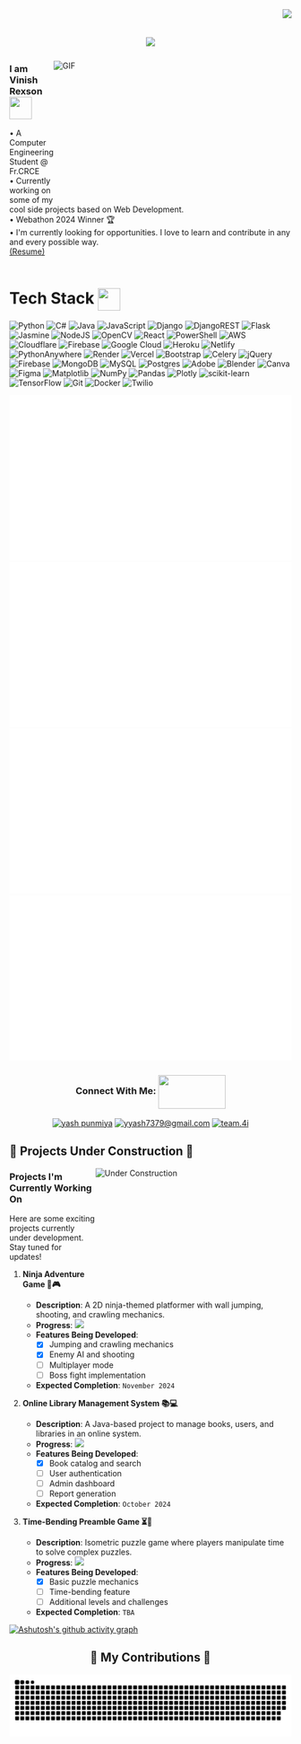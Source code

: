<img align="right" src="https://visitor-badge.laobi.icu/badge?page_id=Vinish-Rexson.Vinish-Rexson" />

<h1 align="center">
    <img src="https://readme-typing-svg.herokuapp.com/?font=Righteous&size=35&center=true&vCenter=true&width=700&height=70&duration=4000&lines=Full+Stack+Developer!;Fluent+in+the+language+of+web;Knows+Python+inside+and+out;+Front+to+back,+I've+got+your+stack+😎;+Model+tuning+Master;+Creative+coder+with+a+passion+for+play;+Still+learning+more+to+play+😁;" />
</h1>

<img align="right" height="250px" width="425px" alt="GIF" src="https://github.com/user-attachments/assets/24bdd6b9-a9b7-4539-a0af-8a5bf5af36dc" />
<h3 align="left"> I am Vinish Rexson <img align="center" src="https://user-images.githubusercontent.com/74038190/214644152-52f47eb3-5e31-4f47-8758-05c9468d5596.gif" height="40px" width="40px" /></h4> 
• A Computer Engineering Student @ Fr.CRCE <br/>
• Currently working on some of my cool side projects based on Web Development. <br/>
• Webathon 2024 Winner 🏆 <br/>
• I'm currently looking for opportunities. I love to learn and contribute in any and every possible way. <br/>
<a href="https://drive.google.com/file/d/10LbFN8kknMzNFwX67Z1qgIdPjgEfcaFY/view?usp=sharing" >(Resume)</a>
<br></br>

<h1> Tech Stack <img align="center" src="https://user-images.githubusercontent.com/74038190/212284087-bbe7e430-757e-4901-90bf-4cd2ce3e1852.gif" height="40px" width="40px" /> </h1>

![Python](https://img.shields.io/badge/python-3670A0?style=for-the-badge&logo=python&logoColor=ffdd54) ![C#](https://img.shields.io/badge/c%23-%23239120.svg?style=for-the-badge&logo=csharp&logoColor=white) ![Java](https://img.shields.io/badge/java-%23ED8B00.svg?style=for-the-badge&logo=openjdk&logoColor=white) ![JavaScript](https://img.shields.io/badge/javascript-%23323330.svg?style=for-the-badge&logo=javascript&logoColor=%23F7DF1E) ![Django](https://img.shields.io/badge/django-%23092E20.svg?style=for-the-badge&logo=django&logoColor=white) ![DjangoREST](https://img.shields.io/badge/DJANGO-REST-ff1709?style=for-the-badge&logo=django&logoColor=white&color=ff1709&labelColor=gray) ![Flask](https://img.shields.io/badge/flask-%23000.svg?style=for-the-badge&logo=flask&logoColor=white) ![Jasmine](https://img.shields.io/badge/jasmine-%238A4182.svg?style=for-the-badge&logo=jasmine&logoColor=white) ![NodeJS](https://img.shields.io/badge/node.js-6DA55F?style=for-the-badge&logo=node.js&logoColor=white) ![OpenCV](https://img.shields.io/badge/opencv-%23white.svg?style=for-the-badge&logo=opencv&logoColor=white) ![React](https://img.shields.io/badge/react-%2320232a.svg?style=for-the-badge&logo=react&logoColor=%2361DAFB) ![PowerShell](https://img.shields.io/badge/PowerShell-%235391FE.svg?style=for-the-badge&logo=powershell&logoColor=white) ![AWS](https://img.shields.io/badge/AWS-%23FF9900.svg?style=for-the-badge&logo=amazon-aws&logoColor=white) ![Cloudflare](https://img.shields.io/badge/Cloudflare-F38020?style=for-the-badge&logo=Cloudflare&logoColor=white) ![Firebase](https://img.shields.io/badge/firebase-%23039BE5.svg?style=for-the-badge&logo=firebase) ![Google Cloud](https://img.shields.io/badge/GoogleCloud-%234285F4.svg?style=for-the-badge&logo=google-cloud&logoColor=white) ![Heroku](https://img.shields.io/badge/heroku-%23430098.svg?style=for-the-badge&logo=heroku&logoColor=white) ![Netlify](https://img.shields.io/badge/netlify-%23000000.svg?style=for-the-badge&logo=netlify&logoColor=#00C7B7) ![PythonAnywhere](https://img.shields.io/badge/pythonanywhere-%232F9FD7.svg?style=for-the-badge&logo=pythonanywhere&logoColor=151515) ![Render](https://img.shields.io/badge/Render-%46E3B7.svg?style=for-the-badge&logo=render&logoColor=white) ![Vercel](https://img.shields.io/badge/vercel-%23000000.svg?style=for-the-badge&logo=vercel&logoColor=white) ![Bootstrap](https://img.shields.io/badge/bootstrap-%238511FA.svg?style=for-the-badge&logo=bootstrap&logoColor=white) ![Celery](https://img.shields.io/badge/celery-%23a9cc54.svg?style=for-the-badge&logo=celery&logoColor=ddf4a4) ![jQuery](https://img.shields.io/badge/jquery-%230769AD.svg?style=for-the-badge&logo=jquery&logoColor=white) ![Firebase](https://img.shields.io/badge/firebase-a08021?style=for-the-badge&logo=firebase&logoColor=ffcd34) ![MongoDB](https://img.shields.io/badge/MongoDB-%234ea94b.svg?style=for-the-badge&logo=mongodb&logoColor=white) ![MySQL](https://img.shields.io/badge/mysql-4479A1.svg?style=for-the-badge&logo=mysql&logoColor=white) ![Postgres](https://img.shields.io/badge/postgres-%23316192.svg?style=for-the-badge&logo=postgresql&logoColor=white) ![Adobe](https://img.shields.io/badge/adobe-%23FF0000.svg?style=for-the-badge&logo=adobe&logoColor=white) ![Blender](https://img.shields.io/badge/blender-%23F5792A.svg?style=for-the-badge&logo=blender&logoColor=white) ![Canva](https://img.shields.io/badge/Canva-%2300C4CC.svg?style=for-the-badge&logo=Canva&logoColor=white) ![Figma](https://img.shields.io/badge/figma-%23F24E1E.svg?style=for-the-badge&logo=figma&logoColor=white) ![Matplotlib](https://img.shields.io/badge/Matplotlib-%23ffffff.svg?style=for-the-badge&logo=Matplotlib&logoColor=black) ![NumPy](https://img.shields.io/badge/numpy-%23013243.svg?style=for-the-badge&logo=numpy&logoColor=white) ![Pandas](https://img.shields.io/badge/pandas-%23150458.svg?style=for-the-badge&logo=pandas&logoColor=white) ![Plotly](https://img.shields.io/badge/Plotly-%233F4F75.svg?style=for-the-badge&logo=plotly&logoColor=white) ![scikit-learn](https://img.shields.io/badge/scikit--learn-%23F7931E.svg?style=for-the-badge&logo=scikit-learn&logoColor=white) ![TensorFlow](https://img.shields.io/badge/TensorFlow-%23FF6F00.svg?style=for-the-badge&logo=TensorFlow&logoColor=white) ![Git](https://img.shields.io/badge/git-%23F05033.svg?style=for-the-badge&logo=git&logoColor=white) ![Docker](https://img.shields.io/badge/docker-%230db7ed.svg?style=for-the-badge&logo=docker&logoColor=white) ![Twilio](https://img.shields.io/badge/Twilio-F22F46?style=for-the-badge&logo=Twilio&logoColor=white)

![](https://github.com/Vinish-Rexson/stats/blob/master/generated/overview.svg#gh-dark-mode-only)
![](https://github.com/Vinish-Rexson/stats/blob/master/generated/overview.svg#gh-light-mode-only)
![](https://github.com/Vinish-Rexson/stats/blob/master/generated/languages.svg#gh-dark-mode-only)
![](https://github.com/Vinish-Rexson/stats/blob/master/generated/languages.svg#gh-light-mode-only)

<h3 align="center"> Connect With Me: <img align="center" src="https://user-images.githubusercontent.com/74038190/214644145-264f4759-7633-441e-9d67-d8dda9d50d26.gif" height="60px" width="120px" /></h4>
<p align="center">
<a  href="https://www.linkedin.com/in/yash-punmiya-27a6a8296/"  target="_blank"><img  src="https://img.shields.io/badge/linkedin-%230077B5.svg?style=for-the-badge&logo=linkedin&logoColor=white"  alt="yash punmiya"/></a>
<a  href="mailto: yyash7379@gmail.com"  target="_blank"><img  src="https://img.shields.io/badge/Gmail-D14836?style=for-the-badge&logo=gmail&logoColor=white"  alt="yyash7379@gmail.com"/></a>
<a  href="https://www.instagram.com/team.4i"  target="_blank"><img  src="https://img.shields.io/badge/Instagram-%23E4405F.svg?style=for-the-badge&logo=Instagram&logoColor=white"  alt="team.4i"/></a>



## 🚧 Projects Under Construction 🚧
<!-- GIF Banner on the Right -->
<img align="right" height="200px" width="350px" alt="Under Construction" src="https://sismo.app/wp-content/uploads/2019/02/under-construction-gif-11.gif" />

### Projects I'm Currently Working On

Here are some exciting projects currently under development. Stay tuned for updates!

1. **Ninja Adventure Game 🥷🎮**
   - **Description**: A 2D ninja-themed platformer with wall jumping, shooting, and crawling mechanics.
   - **Progress**: ![](https://geps.dev/progress/50?align=center)
   - **Features Being Developed**:
     - [x] Jumping and crawling mechanics
     - [x] Enemy AI and shooting
     - [ ] Multiplayer mode
     - [ ] Boss fight implementation
   - **Expected Completion**: `November 2024`

2. **Online Library Management System 📚💻**
   - **Description**: A Java-based project to manage books, users, and libraries in an online system.
   - **Progress**: ![](https://geps.dev/progress/70?align=center)
   - **Features Being Developed**:
     - [x] Book catalog and search
     - [ ] User authentication
     - [ ] Admin dashboard
     - [ ] Report generation
   - **Expected Completion**: `October 2024`

3. **Time-Bending Preamble Game ⏳🧩**
   - **Description**: Isometric puzzle game where players manipulate time to solve complex puzzles.
   - **Progress**: ![](https://geps.dev/progress/30?align=center)
   - **Features Being Developed**:
     - [x] Basic puzzle mechanics
     - [ ] Time-bending feature
     - [ ] Additional levels and challenges
   - **Expected Completion**: `TBA`




[![Ashutosh's github activity graph](https://github-readme-activity-graph.vercel.app/graph?username=Vinish-Rexson&theme=dracula)](https://github.com/ashutosh00710/github-readme-activity-graph)

<div align="center">
  <h2>🐍 My Contributions 🐍</h2>
  <picture>
  <source media="(prefers-color-scheme: dark)" srcset="https://raw.githubusercontent.com/platane/platane/output/github-contribution-grid-snake-dark.svg">
  <source media="(prefers-color-scheme: light)" srcset="https://raw.githubusercontent.com/platane/platane/output/github-contribution-grid-snake.svg">
  <img alt="github contribution grid snake animation" src="https://raw.githubusercontent.com/platane/platane/output/github-contribution-grid-snake.svg">
  </picture>
  
  <br/><br/>
</div>
